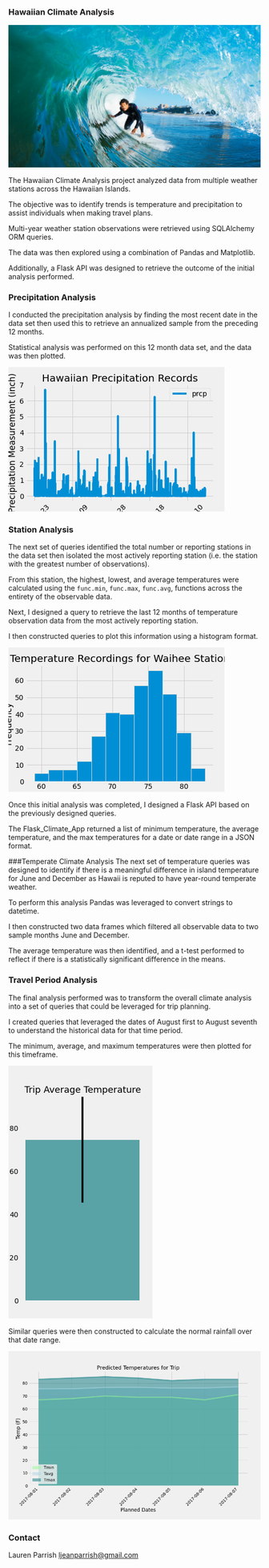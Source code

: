 
### Hawaiian Climate Analysis

![surfs-up.png](Images/surfs-up.png)


The Hawaiian Climate Analysis project analyzed data from multiple weather stations across the Hawaiian Islands.  

The objective was to identify trends is temperature and precipitation to assist individuals when making travel plans.  

Multi-year weather station observations were retrieved using SQLAlchemy ORM queries.  

The data was then explored using a combination of Pandas and Matplotlib.  

Additionally, a Flask API was designed to retrieve the outcome of the initial analysis performed.   


### Precipitation Analysis
I conducted the precipitation analysis by finding the most recent date in the data set then used this to retrieve an annualized sample from the preceding 12 months. 

Statistical analysis was performed on this 12 month data set, and the data was then plotted. 

![Hawaiian_Precipitation_Records.png](Images/Hawaiian_Precipitation_Records.png)


### Station Analysis
The next set of queries identified the total number or reporting stations in the data set then isolated the most actively reporting station (i.e. the station with the greatest number of observations).  

From this station, the highest, lowest, and average temperatures were calculated using the `func.min`, `func.max`, `func.avg`, functions across the entirety of the observable data. 

Next, I designed a query to retrieve the last 12 months of temperature observation data from the most actively reporting station.  

I then constructed queries to plot this information using a histogram format.  

![Station_Histogram.png](Images/Station_Histogram.png)


Once this initial analysis was completed, I designed a Flask API based on the previously designed queries.  

The Flask_Climate_App returned a list of minimum temperature, the average temperature, and the max temperatures for a date or date range in a JSON format. 



###Temperate Climate Analysis
The next set of temperature queries was designed to identify if there is a meaningful difference in island temperature for June and December as Hawaii is reputed to have year-round temperate weather.  

To perform this analysis Pandas was leveraged to convert strings to datetime.  

I then constructed two data frames which filtered all observable data to two sample months June and December.   

The average temperature was then identified, and a t-test performed to reflect if there is a statistically significant difference in the means. 




### Travel Period Analysis
The final analysis performed was to transform the overall climate analysis into a set of queries that could be leveraged for trip planning.  

I created queries that leveraged the dates of August first to August seventh to understand the historical data for that time period. 

The minimum, average, and maximum temperatures were then plotted for this timeframe.  

![Trip_Avg._Temp.png](Images/Trip_Avg._Temp.png)

Similar queries were then constructed to calculate the normal rainfall over that date range.  

![Predicted_Trip_Temps.png](Predicted_Trip_Temps.png)



### Contact
Lauren Parrish
ljeanparrish@gmail.com
